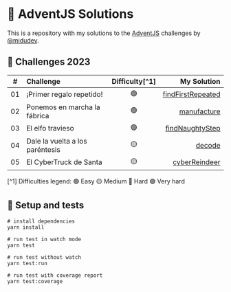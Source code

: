 # 🎄 AdventJS Solutions

This is a repository with my solutions to the [AdventJS](https://adventjs.dev/) challenges by [@midudev](https://twitter.com/midudev).

## 🧩 Challenges 2023

|  #  | Challenge                             | Difficulty[^1]  | My Solution                                               |
| :-: | :--------------------------------     | :--------:      | ------------------------------------------------------:   |
| 01  | ¡Primer regalo repetido!              |     🟢          | [findFirstRepeated](/src/2023-01/findFirstRepeated.ts)    |
| 02  | Ponemos en marcha la fábrica          |     🟢          | [manufacture](/src/2023-02/manufacture.ts)                |
| 03  | El elfo travieso                      |     🟢          | [findNaughtyStep](/src/2023-03/findNaughtyStep.ts)        |
| 04  | Dale la vuelta a los paréntesis       |     🟡          | [decode](/src/2023-04/decode.ts)                          |
| 05  | El CyberTruck de Santa                |     🟡          | [cyberReindeer](/src/2023-05/cyberReindeer.ts)            |

[^1] Difficulties legend: 🟢 Easy 🟡 Medium 🔴 Hard 🟣 Very hard

## 🧪 Setup and tests

```shell
# install dependencies
yarn install

# run test in watch mode
yarn test

# run test without watch
yarn test:run

# run test with coverage report
yarn test:coverage
```
